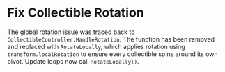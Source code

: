 # Fix Collectible Rotation

The global rotation issue was traced back to `CollectibleController.HandleRotation`. The function has been removed and replaced with `RotateLocally`, which applies rotation using `transform.localRotation` to ensure every collectible spins around its own pivot. Update loops now call `RotateLocally()`.

